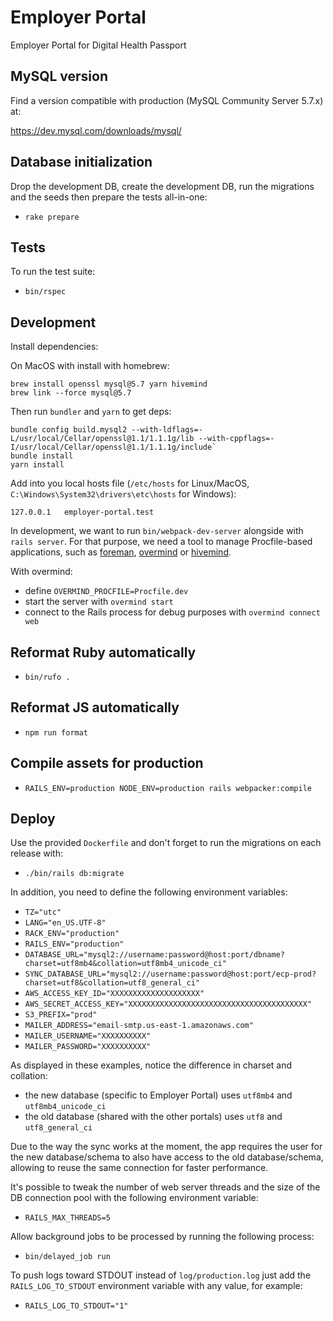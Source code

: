 # Employer Portal

Employer Portal for Digital Health Passport

## MySQL version

Find a version compatible with production (MySQL Community Server 5.7.x) at:

https://dev.mysql.com/downloads/mysql/

## Database initialization

Drop the development DB, create the development DB, run the migrations and the seeds then prepare the tests all-in-one:

- `rake prepare`

## Tests

To run the test suite:

- `bin/rspec`

## Development

Install dependencies:

On MacOS with install with homebrew:

```
brew install openssl mysql@5.7 yarn hivemind
brew link --force mysql@5.7
```

Then run `bundler` and `yarn` to get deps:

```
bundle config build.mysql2 --with-ldflags=-L/usr/local/Cellar/openssl@1.1/1.1.1g/lib --with-cppflags=-I/usr/local/Cellar/openssl@1.1/1.1.1g/include`
bundle install
yarn install
```

Add into you local hosts file (`/etc/hosts` for Linux/MacOS, `C:\Windows\System32\drivers\etc\hosts` for Windows):

```
127.0.0.1   employer-portal.test
```

In development, we want to run `bin/webpack-dev-server` alongside with `rails server`. For that purpose, we need a tool to manage Procfile-based applications, such as [foreman](https://github.com/ddollar/foreman), [overmind](https://github.com/DarthSim/overmind) or [hivemind](https://github.com/DarthSim/hivemind).

With overmind:

- define `OVERMIND_PROCFILE=Procfile.dev`
- start the server with `overmind start`
- connect to the Rails process for debug purposes with `overmind connect web`

## Reformat Ruby automatically

- `bin/rufo .`

## Reformat JS automatically

- `npm run format`

## Compile assets for production

- `RAILS_ENV=production NODE_ENV=production rails webpacker:compile`

## Deploy

Use the provided `Dockerfile` and don't forget to run the migrations on each release with:

- `./bin/rails db:migrate`

In addition, you need to define the following environment variables:

- `TZ="utc"`
- `LANG="en_US.UTF-8"`
- `RACK_ENV="production"`
- `RAILS_ENV="production"`
- `DATABASE_URL="mysql2://username:password@host:port/dbname?charset=utf8mb4&collation=utf8mb4_unicode_ci"`
- `SYNC_DATABASE_URL="mysql2://username:password@host:port/ecp-prod?charset=utf8&collation=utf8_general_ci"`
- `AWS_ACCESS_KEY_ID="XXXXXXXXXXXXXXXXXXXX"`
- `AWS_SECRET_ACCESS_KEY="XXXXXXXXXXXXXXXXXXXXXXXXXXXXXXXXXXXXXXXX"`
- `S3_PREFIX="prod"`
- `MAILER_ADDRESS="email-smtp.us-east-1.amazonaws.com"`
- `MAILER_USERNAME="XXXXXXXXXX"`
- `MAILER_PASSWORD="XXXXXXXXXX"`

As displayed in these examples, notice the difference in charset and collation:

- the new database (specific to Employer Portal) uses `utf8mb4` and `utf8mb4_unicode_ci`
- the old database (shared with the other portals) uses `utf8` and `utf8_general_ci`

Due to the way the sync works at the moment, the app requires the user for the new database/schema to also have access to the old database/schema, allowing to reuse the same connection for faster performance.

It's possible to tweak the number of web server threads and the size of the DB connection pool with the following environment variable:

- `RAILS_MAX_THREADS=5`

Allow background jobs to be processed by running the following process:

- `bin/delayed_job run`

To push logs toward STDOUT instead of `log/production.log` just add the `RAILS_LOG_TO_STDOUT` environment variable with any value, for example:

- `RAILS_LOG_TO_STDOUT="1"`
